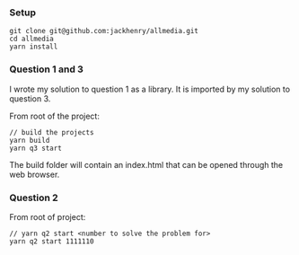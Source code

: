 ### Setup

```
git clone git@github.com:jackhenry/allmedia.git
cd allmedia
yarn install
```

### Question 1 and 3
I wrote my solution to question 1 as a library. It is imported by my solution to question 3.

From root of the project:
```
// build the projects
yarn build
yarn q3 start 
```
The build folder will contain an index.html that can be opened through the web browser.

### Question 2
From root of project:
```
// yarn q2 start <number to solve the problem for>
yarn q2 start 1111110
```